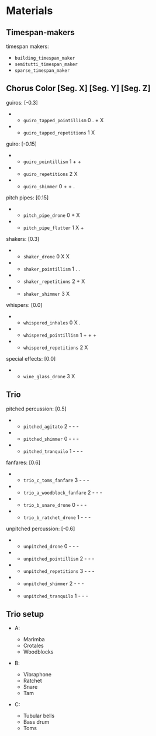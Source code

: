# Materials

## Timespan-makers

timespan makers:
- `building_timespan_maker`
- `semitutti_timespan_maker`
- `sparse_timespan_maker`

## Chorus                   Color       [Seg. X]    [Seg. Y]    [Seg. Z]

guiros:                  [-0.3]
- + `guiro_tapped_pointillism`  0           .           +           X
- + `guiro_tapped_repetitions`  1                       X            

guiro:                      [-0.15]
- + `guiro_pointillism`     1           +           +            
- + `guiro_repetitions`     2                       X            
- + `guiro_shimmer`         0           +           +           .

pitch pipes:                [0.15]
- + `pitch_pipe_drone`      0                       +           X
- + `pitch_pipe_flutter`    1                       X           +

shakers:                    [0.3]
- + `shaker_drone`          0           X                       X
- + `shaker_pointillism`    1           .                       .
- + `shaker_repetitions`    2           +           X            
- + `shaker_shimmer`        3                       X            

whispers:                   [0.0]
- + `whispered_inhales`     0           X           .             
- + `whispered_pointillism` 1           +           +           +
- + `whispered_repetitions` 2                       X            

special effects:            [0.0]
- + `wine_glass_drone`      3                                   X

## Trio

pitched percussion:         [0.5]
- + `pitched_agitato`       2           -           -           -
- + `pitched_shimmer`       0           -           -           -
- + `pitched_tranquilo`     1           -           -           -

fanfares:                   [0.6]
- + `trio_c_toms_fanfare`          3           -           -           -
- + `trio_a_woodblock_fanfare`     2           -           -           -
- + `trio_b_snare_drone`           0           -           -           -
- + `trio_b_ratchet_drone`         1           -           -           -

unpitched percussion:       [-0.6]
- + `unpitched_drone`       0           -           -           -
- + `unpitched_pointillism` 2           -           -           -
- + `unpitched_repetitions` 3           -           -           -
- + `unpitched_shimmer`     2           -           -           -
- + `unpitched_tranquilo`   1           -           -           -

## Trio setup

- A:
    - Marimba
    - Crotales
    - Woodblocks

- B:
    - Vibraphone
    - Ratchet
    - Snare
    - Tam

- C:
    - Tubular bells
    - Bass drum
    - Toms
